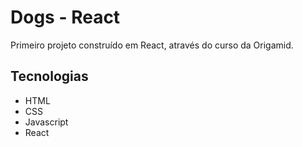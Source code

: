 <h1>Dogs - React</h1>
<p>Primeiro projeto construído em React, através do curso da Origamid.</p>

<h2>Tecnologias</h2>
<ul>
  <li>HTML</li>
  <li>CSS</li>
  <li>Javascript</li>
  <li>React</li>
</ul>

